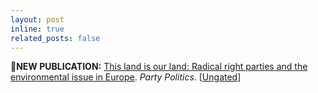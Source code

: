```yaml
---
layout: post
inline: true
related_posts: false
---
```


🔵**NEW PUBLICATION:** <a href="https://doi.org/10.1177/13540688251347882">This land is our land: Radical right parties and the environmental issue in Europe</a>. *Party Politics*. [<a href="https://www.researchgate.net/publication/392469332_This_Land_is_Our_Land_Radical_Right_Parties_and_the_Environmental_Issue_in_Europe">Ungated</a>]




